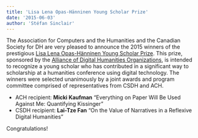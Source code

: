 ```yaml
---
title: 'Lisa Lena Opas-Hänninen Young Scholar Prize'
date: '2015-06-03'
author: 'Stéfan Sinclair'
---
```

The Association for Computers and the Humanities and the Canadian Society for DH are very pleased to announce the 2015 winners of the prestigious [Lisa Lena Opas-Hänninen Young Scholar Prize](http://adho.org/awards/lisa-lena-opas-h%C3%A4nninen-young-scholar-prize). This prize, sponsored by the [Alliance of Digital Humanities Organizations](http://adho.org), is intended to recognize a young scholar who has contributed in a significant way to scholarship at a humanities conference using digital technology. The winners were selected unanimously by a joint awards and program committee comprised of representatives from CSDH and ACH.

- ACH recipient: **Micki Kaufman** “Everything on Paper Will Be Used Against Me: Quantifying Kissinger”
- CSDH recipient: **Lai-Tze Fan** “On the Value of Narratives in a Reflexive Digital Humanities”

Congratulations!